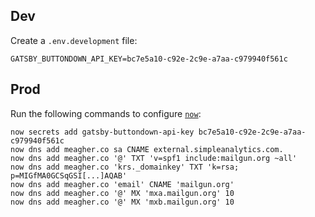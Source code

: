 ## Dev

Create a `.env.development` file:

```
GATSBY_BUTTONDOWN_API_KEY=bc7e5a10-c92e-2c9e-a7aa-c979940f561c
```

## Prod

Run the following commands to configure [`now`](https://zeit.co/):

```
now secrets add gatsby-buttondown-api-key bc7e5a10-c92e-2c9e-a7aa-c979940f561c
now dns add meagher.co sa CNAME external.simpleanalytics.com.
now dns add meagher.co '@' TXT 'v=spf1 include:mailgun.org ~all'
now dns add meagher.co 'krs._domainkey' TXT 'k=rsa; p=MIGfMA0GCSqGSI[...]AQAB'
now dns add meagher.co 'email' CNAME 'mailgun.org'
now dns add meagher.co '@' MX 'mxa.mailgun.org' 10
now dns add meagher.co '@' MX 'mxb.mailgun.org' 10
```
